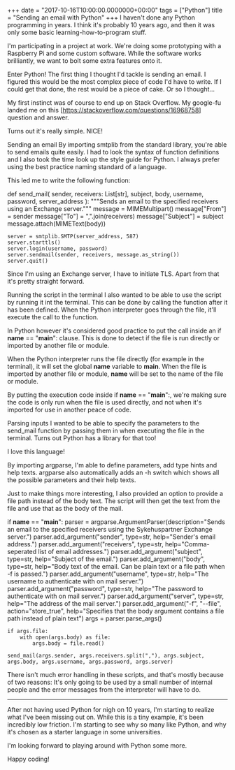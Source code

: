 +++
date = "2017-10-16T10:00:00.0000000+00:00"
tags = ["Python"]
title = "Sending an email with Python"
+++
I haven't done any Python programming in years. I think it's probably 10 years
ago, and then it was only some basic learning-how-to-program stuff.

I'm participating in a project at work. We're doing some prototyping with a
Raspberry Pi and some custom software. While the software works brilliantly, we
want to bolt some extra features onto it.

Enter Python!
The first thing I thought I'd tackle is sending an email. I figured this would
be the most complex piece of code I'd have to write. If I could get that done,
the rest would be a piece of cake. Or so I thought...

My first instinct was of course to end up on Stack Overflow. My google-fu landed
me on this [https://stackoverflow.com/questions/16968758]  question and answer.



Turns out it's really simple. NICE!

Sending an email
By importing smtplib  from the standard library, you're able to send emails
quite easily. I had to look the syntax of function definitions and I also took
the time look up the style guide for Python. I always prefer using the best
practice naming standard of a language.

This led me to write the following function:

def send_mail(
        sender,
        receivers: List[str],
        subject,
        body,
        username,
        password,
        server_address
):
    """Sends an email to the specified receivers using an Exchange server."""
    message = MIMEMultipart()
    message["From"] = sender
    message["To"] = ",".join(receivers)
    message["Subject"] = subject
    message.attach(MIMEText(body))

    server = smtplib.SMTP(server_address, 587)
    server.starttls()
    server.login(username, password)
    server.sendmail(sender, receivers, message.as_string())
    server.quit()


Since I'm using an Exchange server, I have to initiate TLS. Apart from that it's
pretty straight forward.

Running the script in the terminal
I also wanted to be able to use the script by running it int the terminal. This
can be done by calling the function after it has been defined. When the Python
interpreter goes through the file, it'll execute the call to the function.

In Python however it's considered good practice to put the call inside an if
__name__ == "__main__":  clause. This is done to detect if the file is run
directly or imported by another file or module.

When the Python interpreter runs the file directly (for example in the
terminal), it will set the global __name__  variable to __main__. When the file
is imported by another file or module, __name__  will be set to the name of the
file or module.

By putting the execution code inside if __name__ == "__main__":, we're making
sure the code is only run when the file is used directly, and not when it's
imported for use in another peace of code.

Parsing inputs
I wanted to be able to specify the parameters to the send_mail  function by
passing them in when executing the file in the terminal. Turns out Python has a
library for that too!

I love this language!

By importing argparse, I'm able to define parameters, add type hints and help
texts. argparse  also automatically adds an -h  switch which shows all the
possible parameters and their help texts.

Just to make things more interesting, I also provided an option to provide a
file path instead of the body text. The script will then get the text from the
file and use that as the body of the mail.

if __name__ == "__main__":
    parser = argparse.ArgumentParser(description="Sends an email to the specified receivers using the Sykehuspartner Exchange server.")
    parser.add_argument("sender", type=str, help="Sender's email address.")
    parser.add_argument("receivers", type=str, help="Comma-seperated list of email addresses.")
    parser.add_argument("subject", type=str, help="Subject of the email.")
    parser.add_argument("body", type=str, help="Body text of the email. Can be plain text or a file path when -f is passed.")
    parser.add_argument("username", type=str, help="The username to authenticate with on mail server.")
    parser.add_argument("password", type=str, help="The password to authenticate with on mail server.")
    parser.add_argument("server", type=str, help="The address of the mail server.")
    parser.add_argument("-f", "--file", action="store_true", help="Specifies that the body argument contains a file path instead of plain text")
    args = parser.parse_args()

    if args.file:
        with open(args.body) as file:
            args.body = file.read()

    send_mail(args.sender, args.receivers.split(","), args.subject, args.body, args.username, args.password, args.server)


There isn't much error handling in these scripts, and that's mostly because of
two reasons: It's only going to be used by a small number of internal people and
the error messages from the interpreter will have to do.


--------------------------------------------------------------------------------

After not having used Python for nigh on 10 years, I'm starting to realize what
I've been missing out on. While this is a tiny example, it's been incredibly low
friction. I'm starting to see why so many like Python, and why it's chosen as a
starter language in some universities.

I'm looking forward to playing around with Python some more.

Happy coding!
